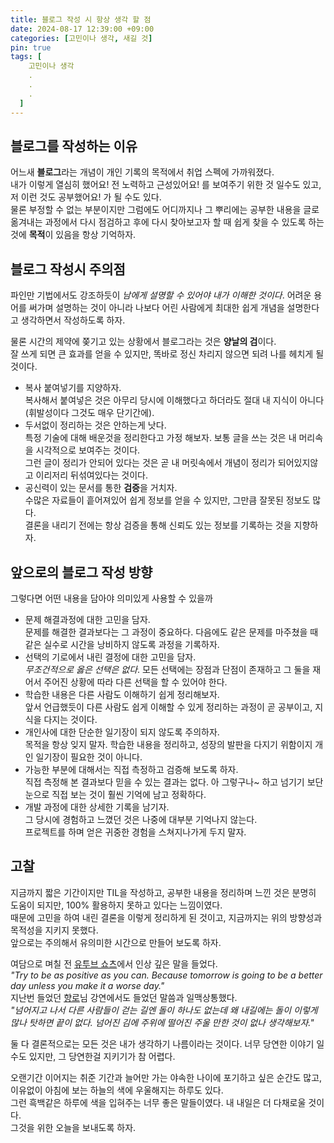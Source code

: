 ```yaml
---
title: 블로그 작성 시 항상 생각 할 점
date: 2024-08-17 12:39:00 +09:00
categories: [고민이나 생각, 새길 것]
pin: true
tags: [
    고민이나 생각
    .
    .
    .
  ]
---
```


## 블로그를 작성하는 이유

어느새 **블로그**라는 개념이 개인 기록의 목적에서 취업 스펙에 가까워졌다.  
내가 이렇게 열심히 했어요! 전 노력하고 근성있어요! 를 보여주기 위한 것 일수도 있고, 저 이런 것도 공부했어요! 가 될 수도 있다.  
물론 부정할 수 없는 부분이지만 그럼에도 어디까지나 그 뿌리에는 공부한 내용을 글로 옮겨내는 과정에서 다시 점검하고 후에 다시 찾아보고자 할 때 쉽게 찾을 수 있도록 하는 것에 **목적**이 있음을 항상 기억하자.

## 블로그 작성시 주의점

파인만 기법에서도 강조하듯이 _남에게 설명할 수 있어야 내가 이해한 것이다_. 어려운 용어를 써가며 설명하는 것이 아니라 나보다 어린 사람에게 최대한 쉽게 개념을 설명한다고 생각하면서 작성하도록 하자.

물론 시간의 제약에 쫒기고 있는 상황에서 블로그라는 것은 **양날의 검**이다.  
잘 쓰게 되면 큰 효과를 얻을 수 있지만, 똑바로 정신 차리지 않으면 되려 나를 헤치게 될 것이다.

- 복사 붙여넣기를 지양하자.  
  복사해서 붙여넣은 것은 아무리 당시에 이해했다고 하더라도 절대 내 지식이 아니다(휘발성이다 그것도 매우 단기간에).
- 두서없이 정리하는 것은 안하는게 낫다.  
  특정 기술에 대해 배운것을 정리한다고 가정 해보자. 보통 글을 쓰는 것은 내 머리속을 시각적으로 보여주는 것이다.  
  그런 글이 정리가 안되어 있다는 것은 곧 내 머릿속에서 개념이 정리가 되어있지않고 이리저리 뒤섞여있다는 것이다.
- 공신력이 있는 문서를 통한 **검증**을 거치자.  
  수많은 자료들이 흩어져있어 쉽게 정보를 얻을 수 있지만, 그만큼 잘못된 정보도 많다.  
  결론을 내리기 전에는 항상 검증을 통해 신뢰도 있는 정보를 기록하는 것을 지향하자.

## 앞으로의 블로그 작성 방향

그렇다면 어떤 내용을 담아야 의미있게 사용할 수 있을까

- 문제 해결과정에 대한 고민을 담자.  
  문제를 해결한 결과보다는 그 과정이 중요하다. 다음에도 같은 문제를 마주쳤을 때 같은 실수로 시간을 낭비하지 않도록 과정을 기록하자.
- 선택의 기로에서 내린 결정에 대한 고민을 담자.  
  _무조건적으로 옳은 선택은 없다_. 모든 선택에는 장점과 단점이 존재하고 그 둘을 재어서 주어진 상황에 따라 다른 선택을 할 수 있어야 한다.
- 학습한 내용은 다른 사람도 이해하기 쉽게 정리해보자.  
  앞서 언급했듯이 다른 사람도 쉽게 이해할 수 있게 정리하는 과정이 곧 공부이고, 지식을 다지는 것이다.
- 개인사에 대한 단순한 일기장이 되지 않도록 주의하자.  
  목적을 항상 잊지 말자. 학습한 내용을 정리하고, 성장의 발판을 다지기 위함이지 개인 일기장이 필요한 것이 아니다.
- 가능한 부분에 대해서는 직접 측정하고 검증해 보도록 하자.  
  직접 측정해 본 결과보다 믿을 수 있는 결과는 없다. 아 그렇구나~ 하고 넘기기 보단 눈으로 직접 보는 것이 훨씬 기억에 남고 정확하다.
- 개발 과정에 대한 상세한 기록을 남기자.  
  그 당시에 경험하고 느꼈던 것은 나중에 대부분 기억나지 않는다.  
  프로젝트를 하며 얻은 귀중한 경험을 스쳐지나가게 두지 말자.

## 고찰

지금까지 짧은 기간이지만 TIL을 작성하고, 공부한 내용을 정리하며 느낀 것은 분명히 도움이 되지만, 100% 활용하지 못하고 있다는 느낌이였다.  
때문에 고민을 하여 내린 결론을 이렇게 정리하게 된 것이고, 지금까지는 위의 방향성과 목적성을 지키지 못했다.  
앞으로는 주의해서 유의미한 시간으로 만들어 보도록 하자.

여담으로 며칠 전 [유투브 쇼츠](https://www.youtube.com/shorts/lHHeE0OLVGA)에서 인상 깊은 말을 들었다.  
_"Try to be as positive as you can. Because tomorrow is going to be a better day unless you make it a worse day."_  
지난번 들었던 [향로](https://jojoldu.tistory.com/)님 강연에서도 들었던 말씀과 일맥상통했다.  
_"넘어지고 나서 다른 사람들이 걷는 길엔 돌이 하나도 없는데 왜 내길에는 돌이 이렇게 많나 탓하면 끝이 없다. 넘어진 김에 주위에 떨어진 주울 만한 것이 없나 생각해보자."_

둘 다 결론적으로는 모든 것은 내가 생각하기 나름이라는 것이다. 너무 당연한 이야기 일수도 있지만, 그 당연한걸 지키기가 참 어렵다.

오랜기간 이어지는 취준 기간과 늘어만 가는 야속한 나이에 포기하고 싶은 순간도 많고, 이유없이 아침에 보는 하늘의 색에 우울해지는 하루도 있다.  
그런 흑백같은 하루에 색을 입혀주는 너무 좋은 말들이였다. 내 내일은 더 다채로울 것이다.  
그것을 위한 오늘을 보내도록 하자.
